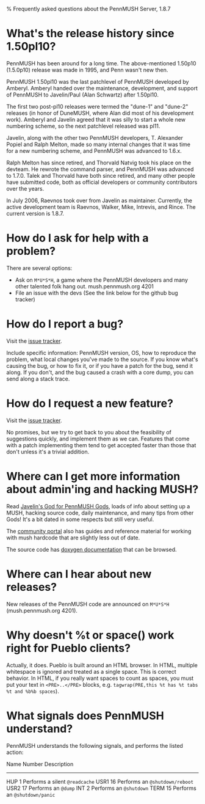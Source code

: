 % Frequently asked questions about the PennMUSH Server, 1.8.7

What's the release history since 1.50pl10?
==========================================

PennMUSH has been around for a long time. The above-mentioned 1.50p10
(1.5.0p10) release was made in 1995, and Penn wasn't new then.

PennMUSH 1.50pl10 was the last patchlevel of PennMUSH developed by Amberyl.
Amberyl handed over the maintenance, development, and support of
PennMUSH to Javelin/Paul (Alan Schwartz) after 1.50pl10.

The first two post-pl10 releases were termed the "dune-1" and "dune-2"
releases (in honor of DuneMUSH, where Alan did most of his development
work). Amberyl and Javelin agreed that it was silly to start a whole
new numbering scheme, so the next patchlevel released was pl11.

Javelin, along with the other two PennMUSH developers, T. Alexander
Popiel and Ralph Melton, made so many internal changes that it was
time for a new numbering scheme, and PennMUSH was advanced to 1.6.x.

Ralph Melton has since retired, and Thorvald Natvig took his place on
the devteam. He rewrote the command parser, and PennMUSH was advanced
to 1.7.0. Talek and Thorvald have both since retired, and many other
people have submitted code, both as official developers or community
contributors over the years.

In July 2006, Raevnos took over from Javelin as maintainer. Currently,
the active development team is Raevnos, Walker, Mike, Intrevis, and Rince.
The current version is 1.8.7.

How do I ask for help with a problem?
=====================================

There are several options:

 * Ask on `M*U*S*H`, a game where the PennMUSH developers and many other
   talented folk hang out. mush.pennmush.org 4201
 * File an issue with the devs (See the link below for the github bug tracker)

How do I report a bug?
======================

Visit the [issue tracker](https://github.com/pennmush/pennmush/issues).

Include specific information: PennMUSH version, OS, how to reproduce
the problem, what local changes you've made to the source. If you know
what's causing the bug, or how to fix it, or if you have a patch for
the bug, send it along. If you don't, and the bug caused a crash with
a core dump, you can send along a stack trace.

How do I request a new feature?
===============================

Visit the [issue tracker](https://github.com/pennmush/pennmush/issues).

No promises, but we try to get back to you about the feasibility of
suggestions quickly, and implement them as we can. Features that come
with a patch implementing them tend to get accepted faster than those
that don't unless it's a trivial addition.

Where can I get more information about admin'ing and hacking MUSH?
==================================================================

Read
[Javelin's God for PennMUSH Gods](https://download.pennmush.org/Guide/),
loads of info about setting up a MUSH, hacking source code, daily
maintenance, and many tips from other Gods! It's a bit dated in some
respects but still very useful.

The [community portal](http://community.pennmush.org) also has guides
and reference material for working with mush hardcode that are
slightly less out of date.

The source code has
[doxygen documentation](https://doxygen.pennmush.org) that can be
browsed.

Where can I hear about new releases?
====================================

New releases of the PennMUSH code are announced on `M*U*S*H`
(mush.pennmush.org 4201).

Why doesn't %t or space() work right for Pueblo clients?
========================================================

Actually, it does. Pueblo is built around an HTML browser. In HTML,
multiple whitespace is ignored and treated as a single space.  This is
correct behavior. In HTML, if you really want spaces to count as
spaces, you must put your text in `<PRE>..</PRE>` blocks,
e.g. `tagwrap(PRE,this %t has %t tabs %t and %b%b spaces`).

What signals does PennMUSH understand?
======================================

PennMUSH understands the following signals, and performs the listed action:

Name  Number Description
----  ------ -----------
HUP        1 Performs a silent `@readcache`
USR1      16 Performs an `@shutdown/reboot`
USR2      17 Performs an `@dump`
INT        2 Performs an `@shutdown`
TERM      15 Performs an `@shutdown/panic`

